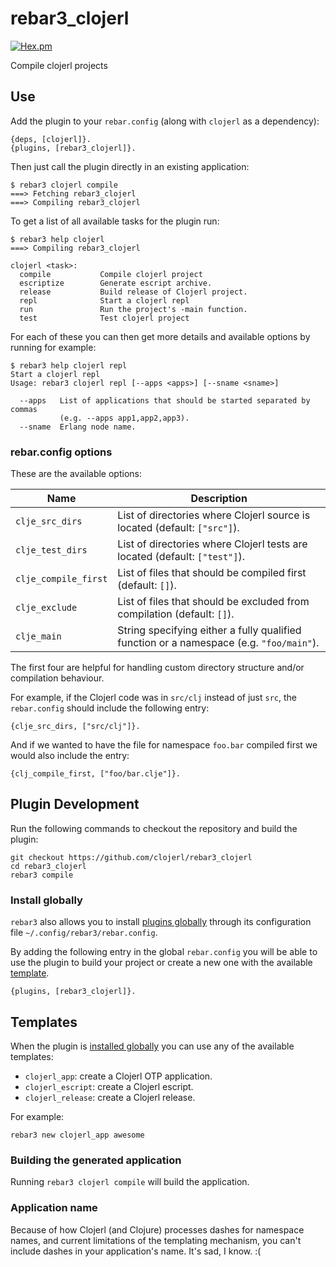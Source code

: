 rebar3_clojerl
=====

[![Hex.pm](https://img.shields.io/hexpm/v/rebar3_clojerl.svg)](https://hex.pm/packages/rebar3_clojerl)

Compile clojerl projects

## Use

Add the plugin to your `rebar.config` (along with `clojerl` as a
dependency):

    {deps, [clojerl]}.
    {plugins, [rebar3_clojerl]}.

Then just call the plugin directly in an existing application:

    $ rebar3 clojerl compile
    ===> Fetching rebar3_clojerl
    ===> Compiling rebar3_clojerl

To get a list of all available tasks for the plugin run:

```
$ rebar3 help clojerl
===> Compiling rebar3_clojerl

clojerl <task>:
  compile           Compile clojerl project
  escriptize        Generate escript archive.
  release           Build release of Clojerl project.
  repl              Start a clojerl repl
  run               Run the project's -main function.
  test              Test clojerl project
```

For each of these you can then get more details and available options
by running for example:

    $ rebar3 help clojerl repl
    Start a clojerl repl
	Usage: rebar3 clojerl repl [--apps <apps>] [--sname <sname>]

	  --apps   List of applications that should be started separated by commas
	           (e.g. --apps app1,app2,app3).
	  --sname  Erlang node name.

### rebar.config options

These are the available options:

| Name                 | Description                                                                             |
|----------------------|-----------------------------------------------------------------------------------------|
| `clje_src_dirs`      | List of directories where Clojerl source is located (default: `["src"]`).               |
| `clje_test_dirs`     | List of directories where Clojerl tests are located (default: `["test"]`).              |
| `clje_compile_first` | List of files that should be compiled first (default: `[]`).                            |
| `clje_exclude`       | List of files that should be excluded from compilation (default: `[]`).                 |
| `clje_main`          | String specifying either a fully qualified function or a namespace (e.g. `"foo/main"`). |

The first four are helpful for handling custom directory structure
and/or compilation behaviour.

For example, if the Clojerl code was in `src/clj` instead of just
`src`, the `rebar.config` should include the following entry:

```
{clje_src_dirs, ["src/clj"]}.
```

And if we wanted to have the file for namespace `foo.bar` compiled
first we would also include the entry:

```
{clj_compile_first, ["foo/bar.clje"]}.
```

## Plugin Development

Run the following commands to checkout the repository and build the
plugin:

    git checkout https://github.com/clojerl/rebar3_clojerl
    cd rebar3_clojerl
    rebar3 compile

### Install globally

`rebar3` also allows you to install [plugins globally][rebar3-plugins]
through its configuration file `~/.config/rebar3/rebar.config`.

By adding the following entry in the global `rebar.config` you will be
able to use the plugin to build your project or create a new one with
the available [template](#template).

    {plugins, [rebar3_clojerl]}.

## Templates

When the plugin is [installed globally](#install-globally) you can use
any of the available templates:

* `clojerl_app`: create a Clojerl OTP application.
* `clojerl_escript`: create a Clojerl escript.
* `clojerl_release`: create a Clojerl release.

For example:

    rebar3 new clojerl_app awesome

### Building the generated application

Running `rebar3 clojerl compile` will build the application.

### Application name

Because of how Clojerl (and Clojure) processes dashes for namespace
names, and current limitations of the templating mechanism, you can't
include dashes in your application's name. It's sad, I know. :(

[rebar3-plugins]: https://www.rebar3.org/docs/using-available-plugins
[rebar3-provider-hooks]: https://www.rebar3.org/docs/configuration#section-provider-hooks
